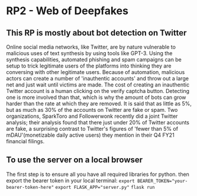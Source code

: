 # RP2 - Web of Deepfakes



## This RP is mostly about bot detection on Twitter

Online social media networks, like Twitter, are by nature vulnerable to malicious uses of text synthesis by using tools like GPT-3. Using the synthesis capabilities, automated phishing and spam campaigns can be setup to trick legitimate users of the platforms into thinking they are conversing with other legitimate users. Because of automation, malicious actors can create a number of 'inauthentic accounts' and throw out a large net and just wait until victims are made. The cost of creating an inauthentic Twitter account is a human clicking on the verify captcha button. Detecting one is more involved than that, which is why the amount of bots can grow harder than the rate at which they are removed. It is said that as little as 5\%, but as much as 30\% of the accounts on Twitter are fake or spam. Two organizations, SparkToro and Followerwonk recently did a joint Twitter analysis; their analysis found that there just under 20\% of Twitter accounts are fake, a surprising contrast to Twitter's figures of 'fewer than 5% of mDAU'(monetizable daily active users) they mention in their Q4 FY21 financial filings.

## To use the server on a local browser

The first step is to ensure all you have all required libraries for python.
then export the bearer token in your local terminal:
`export BEARER_TOKEN="your-bearer-token-here"`
`export FLASK_APP="server.py"`
`flask run`